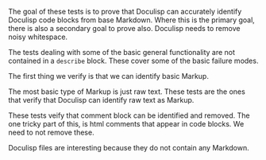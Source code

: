 <!--
(dl
    (section-meta
        (title First Stage Parser)
        (subtitle The "Document" Parser)
    )
)
-->

The goal of these tests is to prove that Doculisp can accurately identify Doculisp code blocks from base Markdown. Where this is the primary goal, there is also a secondary goal to prove also. Doculisp needs to remove noisy whitespace. 

<!-- (dl (# General Functionality)) -->

The tests dealing with some of the basic general functionality are not contained in a `describe` block. These cover some of the basic failure modes.

<!-- (dl (# Parsing Markup)) -->

The first thing we verify is that we can identify basic Markup.

<!-- (dl (## Text)) -->

The most basic type of Markup is just raw text. These tests are the ones that verify that Doculisp can identify raw text as Markup.

<!-- (dl (## html comments)) -->

These tests veify that comment block can be identified and removed. The one tricky part of this, is html comments that appear in code blocks. We need to not remove these.

<!-- (dl (# Parsing .dlisp Files)) -->

Doculisp files are interesting because they do not contain any Markdown.
